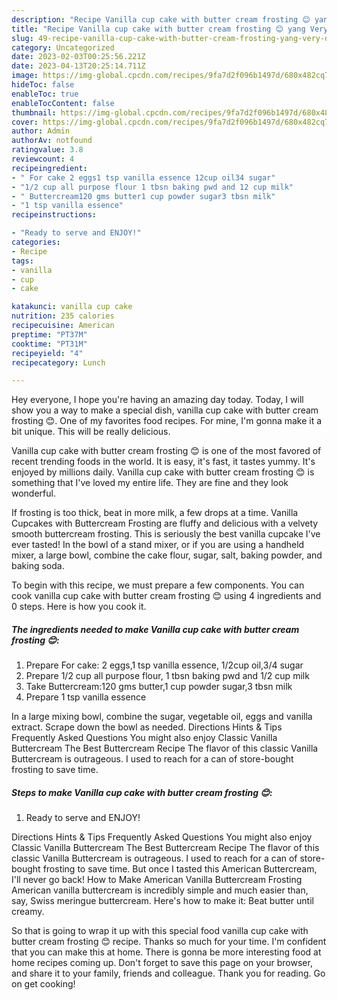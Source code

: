 ```yaml
---
description: "Recipe Vanilla cup cake with butter cream frosting 😊 yang Very Delicious"
title: "Recipe Vanilla cup cake with butter cream frosting 😊 yang Very Delicious"
slug: 49-recipe-vanilla-cup-cake-with-butter-cream-frosting-yang-very-delicious
category: Uncategorized
date: 2023-02-03T00:25:56.221Z
date: 2023-04-13T20:25:14.711Z
image: https://img-global.cpcdn.com/recipes/9fa7d2f096b1497d/680x482cq70/vanilla-cup-cake-with-butter-cream-frosting-recipe-main-photo.jpg
hideToc: false
enableToc: true
enableTocContent: false
thumbnail: https://img-global.cpcdn.com/recipes/9fa7d2f096b1497d/680x482cq70/vanilla-cup-cake-with-butter-cream-frosting-recipe-main-photo.jpg
cover: https://img-global.cpcdn.com/recipes/9fa7d2f096b1497d/680x482cq70/vanilla-cup-cake-with-butter-cream-frosting-recipe-main-photo.jpg
author: Admin
authorAv: notfound
ratingvalue: 3.8
reviewcount: 4
recipeingredient:
- " For cake 2 eggs1 tsp vanilla essence 12cup oil34 sugar"
- "1/2 cup all purpose flour 1 tbsn baking pwd and 12 cup milk"
- " Buttercream120 gms butter1 cup powder sugar3 tbsn milk"
- "1 tsp vanilla essence"
recipeinstructions:

- "Ready to serve and ENJOY!"
categories:
- Recipe
tags:
- vanilla
- cup
- cake

katakunci: vanilla cup cake 
nutrition: 235 calories
recipecuisine: American
preptime: "PT37M"
cooktime: "PT31M"
recipeyield: "4"
recipecategory: Lunch

---
```



Hey everyone, I hope you're having an amazing day today. Today, I will show you a way to make a special dish, vanilla cup cake with butter cream frosting 😊. One of my favorites food recipes. For mine, I'm gonna make it a bit unique. This will be really delicious.

Vanilla cup cake with butter cream frosting 😊 is one of the most favored of recent trending foods in the world. It is easy, it's fast, it tastes yummy. It's enjoyed by millions daily. Vanilla cup cake with butter cream frosting 😊 is something that I've loved my entire life. They are fine and they look wonderful.

If frosting is too thick, beat in more milk, a few drops at a time. Vanilla Cupcakes with Buttercream Frosting are fluffy and delicious with a velvety smooth buttercream frosting. This is seriously the best vanilla cupcake I&#39;ve ever tasted! In the bowl of a stand mixer, or if you are using a handheld mixer, a large bowl, combine the cake flour, sugar, salt, baking powder, and baking soda.


To begin with this recipe, we must prepare a few components. You can cook vanilla cup cake with butter cream frosting 😊 using 4 ingredients and 0 steps. Here is how you cook it.

<!--inarticleads1-->

##### The ingredients needed to make Vanilla cup cake with butter cream frosting 😊:

1. Prepare  For cake: 2 eggs,1 tsp vanilla essence, 1/2cup oil,3/4 sugar
1. Prepare 1/2 cup all purpose flour, 1 tbsn baking pwd and 1/2 cup milk
1. Take  Buttercream:120 gms butter,1 cup powder sugar,3 tbsn milk
1. Prepare 1 tsp vanilla essence


In a large mixing bowl, combine the sugar, vegetable oil, eggs and vanilla extract. Scrape down the bowl as needed. Directions Hints &amp; Tips Frequently Asked Questions You might also enjoy Classic Vanilla Buttercream The Best Buttercream Recipe The flavor of this classic Vanilla Buttercream is outrageous. I used to reach for a can of store-bought frosting to save time. 

<!--inarticleads2-->

##### Steps to make Vanilla cup cake with butter cream frosting 😊:


1. Ready to serve and ENJOY!

Directions Hints &amp; Tips Frequently Asked Questions You might also enjoy Classic Vanilla Buttercream The Best Buttercream Recipe The flavor of this classic Vanilla Buttercream is outrageous. I used to reach for a can of store-bought frosting to save time. But once I tasted this American Buttercream, I&#39;ll never go back! How to Make American Vanilla Buttercream Frosting American vanilla buttercream is incredibly simple and much easier than, say, Swiss meringue buttercream. Here&#39;s how to make it: Beat butter until creamy. 

So that is going to wrap it up with this special food vanilla cup cake with butter cream frosting 😊 recipe. Thanks so much for your time. I'm confident that you can make this at home. There is gonna be more interesting food at home recipes coming up. Don't forget to save this page on your browser, and share it to your family, friends and colleague. Thank you for reading. Go on get cooking!
